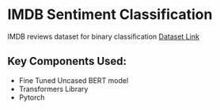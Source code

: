 # IMDB Sentiment Classification
IMDB reviews dataset for binary classification
[Dataset Link](https://huggingface.co/datasets/imdb)

## Key Components Used:
* Fine Tuned Uncased BERT model
* Transformers Library
* Pytorch 
